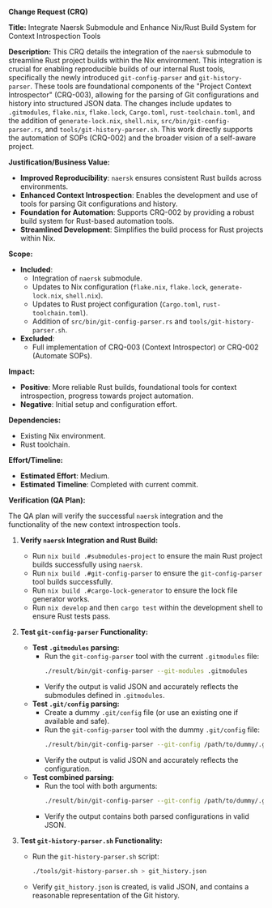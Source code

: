 **Change Request (CRQ)**

**Title:** Integrate Naersk Submodule and Enhance Nix/Rust Build System for Context Introspection Tools

**Description:**
This CRQ details the integration of the `naersk` submodule to streamline Rust project builds within the Nix environment. This integration is crucial for enabling reproducible builds of our internal Rust tools, specifically the newly introduced `git-config-parser` and `git-history-parser`. These tools are foundational components of the "Project Context Introspector" (CRQ-003), allowing for the parsing of Git configurations and history into structured JSON data. The changes include updates to `.gitmodules`, `flake.nix`, `flake.lock`, `Cargo.toml`, `rust-toolchain.toml`, and the addition of `generate-lock.nix`, `shell.nix`, `src/bin/git-config-parser.rs`, and `tools/git-history-parser.sh`. This work directly supports the automation of SOPs (CRQ-002) and the broader vision of a self-aware project.

**Justification/Business Value:**
*   **Improved Reproducibility**: `naersk` ensures consistent Rust builds across environments.
*   **Enhanced Context Introspection**: Enables the development and use of tools for parsing Git configurations and history.
*   **Foundation for Automation**: Supports CRQ-002 by providing a robust build system for Rust-based automation tools.
*   **Streamlined Development**: Simplifies the build process for Rust projects within Nix.

**Scope:**
*   **Included**:
    *   Integration of `naersk` submodule.
    *   Updates to Nix configuration (`flake.nix`, `flake.lock`, `generate-lock.nix`, `shell.nix`).
    *   Updates to Rust project configuration (`Cargo.toml`, `rust-toolchain.toml`).
    *   Addition of `src/bin/git-config-parser.rs` and `tools/git-history-parser.sh`.
*   **Excluded**:
    *   Full implementation of CRQ-003 (Context Introspector) or CRQ-002 (Automate SOPs).

**Impact:**
*   **Positive**: More reliable Rust builds, foundational tools for context introspection, progress towards project automation.
*   **Negative**: Initial setup and configuration effort.

**Dependencies:**
*   Existing Nix environment.
*   Rust toolchain.

**Effort/Timeline:**
*   **Estimated Effort**: Medium.
*   **Estimated Timeline**: Completed with current commit.

**Verification (QA Plan):**

The QA plan will verify the successful `naersk` integration and the functionality of the new context introspection tools.

1.  **Verify `naersk` Integration and Rust Build:**
    *   Run `nix build .#submodules-project` to ensure the main Rust project builds successfully using `naersk`.
    *   Run `nix build .#git-config-parser` to ensure the `git-config-parser` tool builds successfully.
    *   Run `nix build .#cargo-lock-generator` to ensure the lock file generator works.
    *   Run `nix develop` and then `cargo test` within the development shell to ensure Rust tests pass.

2.  **Test `git-config-parser` Functionality:**
    *   **Test `.gitmodules` parsing:**
        *   Run the `git-config-parser` tool with the current `.gitmodules` file:
            ```bash
            ./result/bin/git-config-parser --git-modules .gitmodules
            ```
        *   Verify the output is valid JSON and accurately reflects the submodules defined in `.gitmodules`.
    *   **Test `.git/config` parsing:**
        *   Create a dummy `.git/config` file (or use an existing one if available and safe).
        *   Run the `git-config-parser` tool with the dummy `.git/config` file:
            ```bash
            ./result/bin/git-config-parser --git-config /path/to/dummy/.git/config
            ```
        *   Verify the output is valid JSON and accurately reflects the configuration.
    *   **Test combined parsing:**
        *   Run the tool with both arguments:
            ```bash
            ./result/bin/git-config-parser --git-config /path/to/dummy/.git/config --git-modules .gitmodules
            ```
        *   Verify the output contains both parsed configurations in valid JSON.

3.  **Test `git-history-parser.sh` Functionality:**
    *   Run the `git-history-parser.sh` script:
        ```bash
        ./tools/git-history-parser.sh > git_history.json
        ```
    *   Verify `git_history.json` is created, is valid JSON, and contains a reasonable representation of the Git history.
